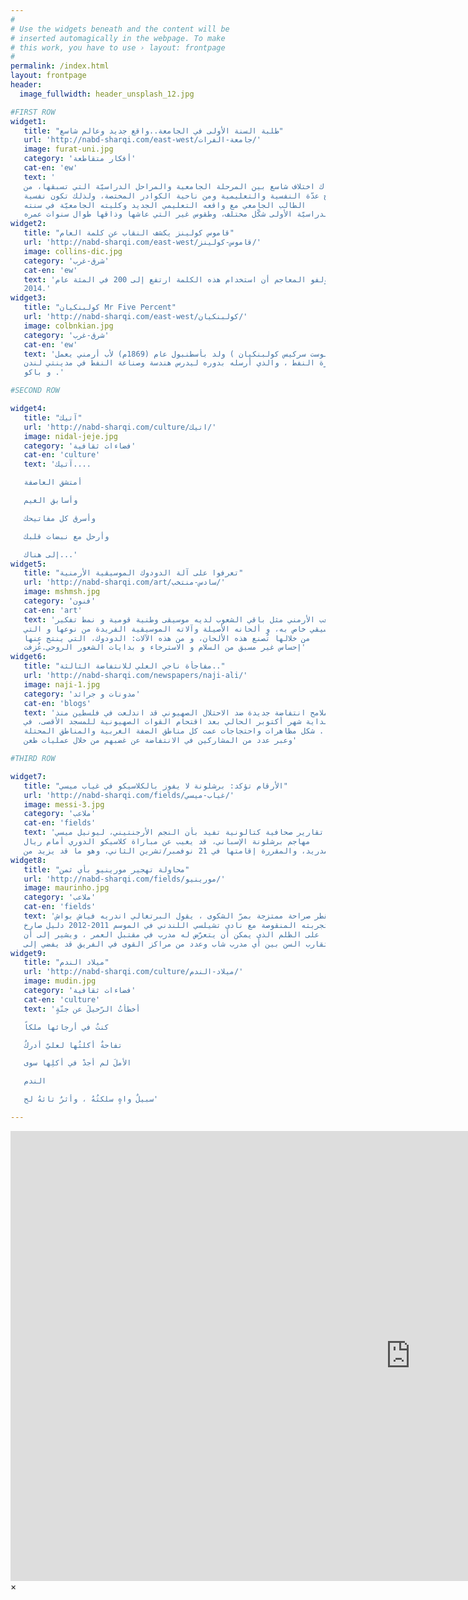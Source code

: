 ```yaml
---
#
# Use the widgets beneath and the content will be
# inserted automagically in the webpage. To make
# this work, you have to use › layout: frontpage
#
permalink: /index.html
layout: frontpage
header:
  image_fullwidth: header_unsplash_12.jpg

#FIRST ROW
widget1:
   title: "طلبة السنة الأولى في الجامعة..واقع جديد وعالم شاسع"
   url: 'http://nabd-sharqi.com/east-west/جامعة-الفرات/'
   image: furat-uni.jpg
   category: 'أفكار متقاطعة'
   cat-en: 'ew'
   text: '
   هناك اختلاف شاسع بين المرحلة الجامعية والمراحل الدراسيّة التي تسبقها، من
   نواح عدّة النفسية والتعليمية ومن ناحية الكوادر المختصة، ولذلك تكون نفسية
   الطالب الجامعي مع واقعه التعليمي الجديد وكليته الجامعيّة في سنته
   الدراسيّة الأولى شكّل مختلف، وطقوس غير التي عاشها وذاقها طوال سنوات عمره'
widget2:
   title: "قاموس كولينز يكشف النقاب عن كلمة العام"
   url: 'http://nabd-sharqi.com/east-west/قاموس-كولينز/'
   image: collins-dic.jpg
   category: 'شرق-غرب'
   cat-en: 'ew'
   text: 'ولاحظ مؤلفو المعاجم أن استخدام هذه الكلمة ارتفع إلى 200 في المئة عام
   2014.'
widget3:
   title: "كولبنكيان Mr Five Percent"
   url: 'http://nabd-sharqi.com/east-west/كولبنكيان/'
   image: colbnkian.jpg
   category: 'شرق-غرب'
   cat-en: 'ew'
   text: 'هو ( كالوست سركيس كولبنكيان ) ولد بأسطنبول عام (1869م) لأب أرمني يعمل
   بتجارة النفط ، والذي أرسله بدوره ليدرس هندسة وصناعة النفط في مدينتي لندن
   و باكو .'

#SECOND ROW

widget4:
   title: "آتيك"
   url: 'http://nabd-sharqi.com/culture/اتيك/'
   image: nidal-jeje.jpg
   category: 'فضاءات ثقافية'
   cat-en: 'culture'
   text: 'آتيك....

   أمتشق العاصفة

   وأسابق الغيم

   وأسرق كل مفاتيحك

   وأرحل مع نبضات قلبك

   إلى هناك...'
widget5:
   title: "تعرفوا على آلة الدودوك الموسيقية الأرمنية"
   url: 'http://nabd-sharqi.com/art/سادس-منتخب/'
   image: mshmsh.jpg
   category: 'فنون'
   cat-en: 'art'
   text: 'إن الشعب الأرمني مثل باقي الشعوب لديه موسيقى وطنية قومية و نمط تفكير
   موسيقي خاص به، و ألحانه الأصيلة وآلاته الموسيقية الفريدة من نوعها و التي
   من خلالها تُصنع هذه الألحان، و من هذه الآلات: الدودوك، التي ينتج عنها
   إحساس غير مسبق من السلام و الاسترخاء و بدايات الشعور الروحي.عُزفت'
widget6:
   title: "مفاجأة ناجي العلي للانتفاضة الثالثة.."
   url: 'http://nabd-sharqi.com/newspapers/naji-ali/'
   image: naji-1.jpg
   category: 'مدونات و جرائد'
   cat-en: 'blogs'
   text: 'وكانت ملامح انتفاضة جديدة ضد الاحتلال الصهيوني قد اندلعت في فلسطين منذ
   بداية شهر أكتوبر الحالي بعد اقتحام القوات الصهيونية للمسجد الأقصى، في
   شكل مظاهرات واحتجاجات عمت كل مناطق الضفة الغربية والمناطق المحتلة ..
   وعبر عدد من المشاركين في الانتفاضة عن غضبهم من خلال عمليات طعن'

#THIRD ROW

widget7:
   title: "الأرقام تؤكد: برشلونة لا يفوز بالكلاسيكو في غياب ميسي"
   url: 'http://nabd-sharqi.com/fields/غياب-ميسي/'
   image: messi-3.jpg
   category: 'ملاعب'
   cat-en: 'fields'
   text: 'انتشرت تقارير صحافية كتالونية تفيد بأن النجم الأرجنتيني، ليونيل ميسي،
   مهاجم برشلونة الإسباني، قد يغيب عن مباراة كلاسيكو الدوري أمام ريال
   مدريد، والمقررة إقامتها في 21 نوفمبر/تشرين الثاني، وهو ما قد يزيد من'
widget8:
   title: "محاولة تهجير مورينيو بأي ثمن"
   url: 'http://nabd-sharqi.com/fields/مورينيو/'
   image: maurinho.jpg
   category: 'ملاعب'
   cat-en: 'fields'
   text: 'في حديث يقطر صراحة ممتزجة بمرّ الشكوى ، يقول البرتغالي اندريه فياش بواش
   إن تجربته المنقوصة مع نادي تشيلسي اللندني في الموسم 2011-2012 دليل صارخ
   على الظلم الذي يمكن أن يتعرّض له مدرب في مقتبل العمر ، ويشير إلى أن
   تقارب السن بين أي مدرب شاب وعدد من مراكز القوى في الفريق قد يفضي إلى'
widget9:
   title: "ميلاد الندم"
   url: 'http://nabd-sharqi.com/culture/ميلاد-الندم/'
   image: mudin.jpg
   category: 'فضاءات ثقافية'
   cat-en: 'culture'
   text: 'أخطأتُ الرّحيلَ عن جنّةٍ

   كنتُ في أرجائها ملكاً

   تفاحةٌ أكلتُها لعليّ أدركُ

   الأملَ لم أجدْ في أكلِها سوى

   الندم

   سبيلٌ واهٍ سلكتُهُ ، وأثرٌ تائهُ لح'

---
```


<div id="videoModal" class="reveal-modal large" data-reveal="">
  <div class="flex-video widescreen vimeo" style="display: block;">
    <iframe width="1280" height="720" src="https://www.youtube.com/embed/3b5zCFSmVvU" frameborder="0" allowfullscreen></iframe>
  </div>
  <a class="close-reveal-modal">&#215;</a>
</div>
